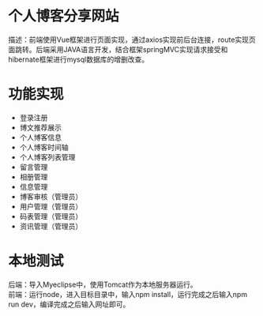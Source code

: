# 个人博客分享网站
描述：前端使用Vue框架进行页面实现，通过axios实现前后台连接，route实现页面跳转。后端采用JAVA语言开发，结合框架springMVC实现请求接受和hibernate框架进行mysql数据库的增删改查。

# 功能实现
* 登录注册
* 博文推荐展示
* 个人博客信息
* 个人博客时间轴
* 个人博客列表管理
* 留言管理
* 相册管理
* 信息管理
* 博客审核（管理员）
* 用户管理（管理员）
* 码表管理（管理员）
* 资讯管理（管理员）

# 本地测试
后端：导入Myeclipse中，使用Tomcat作为本地服务器运行。<br>
前端：运行node，进入目标目录中，输入npm install，运行完成之后输入npm run dev，编译完成之后输入网址即可。
